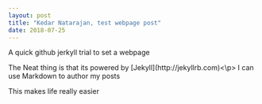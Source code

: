 ```yaml
---
layout: post
title: "Kedar Natarajan, test webpage post"
date: 2018-07-25
---
```


A quick github jerkyll trial to set a webpage 
<p>The Neat thing is that its powered by [Jekyll](http://jekyllrb.com)<\p> 
I can use Markdown to author my posts
  
This makes life really easier
